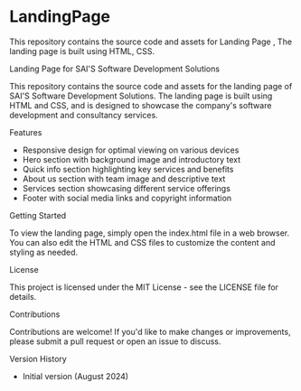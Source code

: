 # LandingPage
This repository contains the source code and assets for Landing Page , The landing page is built using HTML, CSS.


Landing Page for SAI'S Software Development Solutions

This repository contains the source code and assets for the landing page of SAI'S Software Development Solutions. The landing page is built using HTML and CSS, and is designed to showcase the company's software development and consultancy services.

Features

- Responsive design for optimal viewing on various devices
- Hero section with background image and introductory text
- Quick info section highlighting key services and benefits
- About us section with team image and descriptive text
- Services section showcasing different service offerings
- Footer with social media links and copyright information

Getting Started

To view the landing page, simply open the index.html file in a web browser. You can also edit the HTML and CSS files to customize the content and styling as needed.

License

This project is licensed under the MIT License - see the LICENSE file for details.

Contributions

Contributions are welcome! If you'd like to make changes or improvements, please submit a pull request or open an issue to discuss.

Version History

- Initial version (August 2024)
